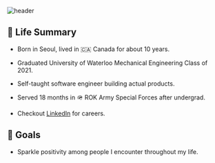 ![header](https://capsule-render.vercel.app/api?type=waving&color=76FFF0&height=200&section=header&text=TonysHub&fontSize=70)

## 🌴 Life Summary
 - Born in Seoul, lived in 🇨🇦 Canada for about 10 years.

 - Graduated University of Waterloo Mechanical Engineering Class of 2021.

- Self-taught software engineer building actual products.

- Served 18 months in 🪖 ROK Army Special Forces after undergrad.

- Checkout [LinkedIn](https://www.linkedin.com/in/tonyleedongsoo/) for careers.

## 🚀 Goals

- Sparkle positivity among people I encounter throughout my life.
